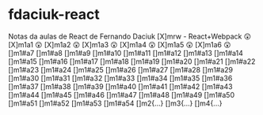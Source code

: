 # fdaciuk-react
Notas da aulas de React de Fernando Daciuk
[X]mrw - React+Webpack :astonished: 
[X]m1a1 :astonished: 
[X]m1a2 :astonished: 
[X]m1a3 :astonished: 
[X]m1a4 :astonished: 
[X]m1a5 :astonished: 
[X]m1a6 :astonished: 
[]m1#a7 
[]m1#a8 
[]m1#a9 
[]m1#a10 
[]m1#a11 
[]m1#a12 
[]m1#a13 
[]m1#a14 
[]m1#a15 
[]m1#a16 
[]m1#a17 
[]m1#a18 
[]m1#a19 
[]m1#a20 
[]m1#a21 
[]m1#a22 
[]m1#a23 
[]m1#a24 
[]m1#a25 
[]m1#a26 
[]m1#a27 
[]m1#a28 
[]m1#a29 
[]m1#a30 
[]m1#a31 
[]m1#a32 
[]m1#a33 
[]m1#a34 
[]m1#a35 
[]m1#a36 
[]m1#a37 
[]m1#a38 
[]m1#a39 
[]m1#a40 
[]m1#a41 
[]m1#a42 
[]m1#a43 
[]m1#a44 
[]m1#a45 
[]m1#a46 
[]m1#a47 
[]m1#a48 
[]m1#a49 
[]m1#a50 
[]m1#a51 
[]m1#a52 
[]m1#a53 
[]m1#a54
[]m2{...} 
[]m3{...} 
[]m4{...} 
